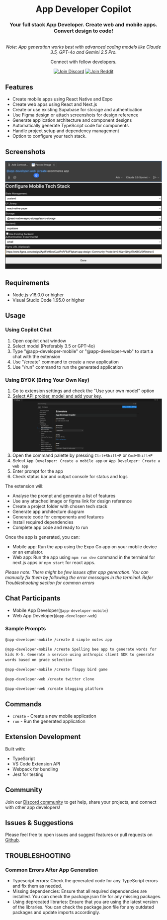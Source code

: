 <div align="center">
  <h1>App Developer Copilot</h1>
  <p>
    <h3>Your full stack App Developer. Create web and mobile apps. Convert design to code!</h3>
    <br/>
    <i>Note: App generation works best with advanced coding models like Claude 3.5, GPT-4o and Gemini 2.5 Pro.</i>
  </p>

  <p>Connect with fellow developers.</p>
  
  <a href="https://discord.gg/AQTRCbheA2" target="_blank"><img src="https://img.shields.io/badge/Join%20Discord-5865F2?style=for-the-badge&logo=discord&logoColor=white" alt="Join Discord"></a>
  <a href="https://www.reddit.com/r/appdevelopercopilot/" target="_blank"><img src="https://img.shields.io/badge/Join%20Reddit-FF4500?style=for-the-badge&logo=reddit&logoColor=white" alt="Join Reddit"></a>
  
</div>

## Features

- Create mobile apps using React Native and Expo
- Create web apps using React and Next.js
- Create or use existing Supabase for storage and authentication
- Use Figma design or attach screenshots for design reference
- Generate application architecture and component designs
- Automatically generate TypeScript code for components
- Handle project setup and dependency management
- Option to configure your tech stack.

## Screenshots

![Attach image for design](media/screenshots/chat.png)
![Configure Tech Stack](media/screenshots/techstack.png)

## Requirements

- Node.js v16.0.0 or higher
- Visual Studio Code 1.95.0 or higher

## Usage

### Using Copilot Chat

1. Open copilot chat window
2. Select model (Preferably 3.5 or GPT-4o)
3. Type "@app-developer-mobile" or "@app-developer-web" to start a chat with the extension
4. Use "/create" command to create a new application
5. Use "/run" command to run the generated application

### Using BYOK (Bring Your Own Key)

1. Go to extension settings and check the "Use your own model" option
2. Select API proider, model and add your key. ![Refer screenshot](media/screenshots/settings.png)
3. Open the command palette by pressing `Ctrl+Shift+P` or `Cmd+Shift+P`
4. Select `App Developer: Create a mobile app` or `App Developer: Create a web app`
5. Enter prompt for the app
6. Check status bar and output console for status and logs

The extension will:

- Analyse the prompt and generate a list of features
- Use any attached image or figma link for design reference
- Create a project folder with chosen tech stack
- Generate app architecture diagram
- Generate code for components and features
- Install required dependencies
- Complete app code and ready to run

Once the app is generated, you can:

- Mobile app: Run the app using the Expo Go app on your mobile device or an emulator.
- Web app: Run the app using `npm run dev` command in the terminal for next.js apps or `npm start` for react apps.

_Please note: There might be few issues after app generation. You can manually fix them by following the error messages in the terminal. Refer Troubleshooting section for common errors_

## Chat Participants

- Mobile App Developer(`@app-developer-mobile`)
- Web App Developer(`@app-developer-web`)

### Sample Prompts

`@app-developer-mobile /create A simple notes app`

`@app-developer-mobile /create Spelling bee app to generate words for kids K-5. Generate a service using anthropic client SDK to generate words based on grade selection`

`@app-developer-mobile /create flappy bird game`

`@app-developer-web /create twitter clone`

`@app-developer-web /create blogging platform`

## Commands

- `create` - Create a new mobile application
- `run` - Run the generated application

## Extension Development

Built with:

- TypeScript
- VS Code Extension API
- Webpack for bundling
- Jest for testing

## Community

Join our [Discord community](https://discord.gg/AQTRCbheA2) to get help, share your projects, and connect with other app developers!

## Issues & Suggestions

Please feel free to open issues and suggest features or pull requests on [Github](https://github.com/sindujaramaraj/app-developer-copilot).

## TROUBLESHOOTING

### Common Errors After App Generation

- Typescript errors: Check the generated code for any TypeScript errors and fix them as needed.
- Missing dependencies: Ensure that all required dependencies are installed. You can check the package.json file for any missing packages.
- Using deprecated libraries: Ensure that you are using the latest version of the libraries. You can check the package.json file for any outdated packages and update imports accordingly.
